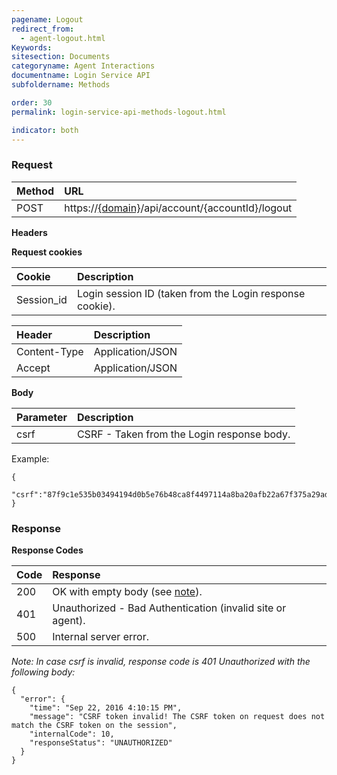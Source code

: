 ```yaml
---
pagename: Logout
redirect_from:
  - agent-logout.html
Keywords:
sitesection: Documents
categoryname: Agent Interactions
documentname: Login Service API
subfoldername: Methods

order: 30
permalink: login-service-api-methods-logout.html

indicator: both
---
```


### Request

| Method | URL |
| :--- | :--- | 
| POST |  https://[{domain}](/agent-domain-domain-api.html)/api/account/{accountId}/logout |

**Headers**

**Request cookies**

| Cookie | Description |
| :--- | :--- |
| Session_id | Login session ID (taken from the Login response cookie). |

| Header | Description |
| :--- | :--- |
| Content-Type | Application/JSON |
| Accept | Application/JSON |

**Body**

| Parameter | Description |
| :--- | :--- |
| csrf | CSRF - Taken from the Login response body. |

Example:

    {
        "csrf":"87f9c1e535b03494194d0b5e76b48ca8f4497114a8ba20afb22a67f375a29adb"
    }

### Response

**Response Codes**

| Code | Response |
| :--- | :--- |
| 200 | OK with empty body (see [note](#note2)).
| 401  | Unauthorized - Bad Authentication (invalid site or agent). |
| 500 | Internal server error. |

<a name="note2">*Note*</a>*: In case csrf is invalid, response code is 401 Unauthorized with the following body:*

    {
      "error": {
        "time": "Sep 22, 2016 4:10:15 PM",
        "message": "CSRF token invalid! The CSRF token on request does not match the CSRF token on the session",
        "internalCode": 10,
        "responseStatus": "UNAUTHORIZED"
      }
    }
